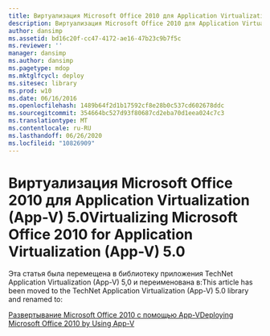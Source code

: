 ```yaml
---
title: Виртуализация Microsoft Office 2010 для Application Virtualization (App-V) 5.0
description: Виртуализация Microsoft Office 2010 для Application Virtualization (App-V) 5.0
author: dansimp
ms.assetid: bd16c20f-cc47-4172-ae16-47b23c9b7f5c
ms.reviewer: ''
manager: dansimp
ms.author: dansimp
ms.pagetype: mdop
ms.mktglfcycl: deploy
ms.sitesec: library
ms.prod: w10
ms.date: 06/16/2016
ms.openlocfilehash: 1489b64f2d1b17592cf8e28b0c537cd602678ddc
ms.sourcegitcommit: 354664bc527d93f80687cd2eba70d1eea024c7c3
ms.translationtype: MT
ms.contentlocale: ru-RU
ms.lasthandoff: 06/26/2020
ms.locfileid: "10826909"
---
```

# <span data-ttu-id="bf660-103">Виртуализация Microsoft Office 2010 для Application Virtualization (App-V) 5.0</span><span class="sxs-lookup"><span data-stu-id="bf660-103">Virtualizing Microsoft Office 2010 for Application Virtualization (App-V) 5.0</span></span>


<span data-ttu-id="bf660-104">Эта статья была перемещена в библиотеку приложения TechNet Application Virtualization (App-V) 5,0 и переименована в:</span><span class="sxs-lookup"><span data-stu-id="bf660-104">This article has been moved to the TechNet Application Virtualization (App-V) 5.0 library and renamed to:</span></span>

[<span data-ttu-id="bf660-105">Развертывание Microsoft Office 2010 с помощью App-V</span><span class="sxs-lookup"><span data-stu-id="bf660-105">Deploying Microsoft Office 2010 by Using App-V</span></span>](../appv-v5/deploying-microsoft-office-2010-by-using-app-v.md)

 

 





